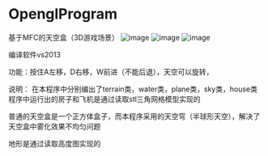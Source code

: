 # OpenglProgram

基于MFC的天空盒（3D游戏场景）
 ![image](https://github.com/xyygudu/OpenglProgram/blob/master/image/1.png)
 ![image](https://github.com/xyygudu/OpenglProgram/blob/master/image/2.png)
 ![image](https://github.com/xyygudu/OpenglProgram/blob/master/image/3.png)
 
 编译软件vs2013
 
 功能：按住A左移，D右移，W前进（不能后退），天空可以旋转，
 
 说明：
 在本程序中分别编出了terrain类，water类，plane类，sky类，house类
 程序中运行出的房子和飞机是通过读取stl三角网格模型实现的
 
 普通的天空盒是一个正方体盒子，而本程序采用的天空穹（半球形天空），解决了天空盒中雾化效果不均匀问题
 
 地形是通过读取高度图实现的
